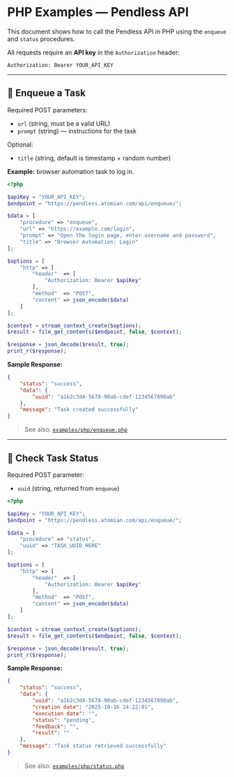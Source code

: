 # PHP Examples — Pendless API

This document shows how to call the Pendless API in PHP using the `enqueue` and `status` procedures.

All requests require an **API key** in the `Authorization` header:

```
Authorization: Bearer YOUR_API_KEY
```

---

## 📝 Enqueue a Task

Required POST parameters:

- `url` (string, must be a valid URL)  
- `prompt` (string) — instructions for the task  

Optional:

- `title` (string, default is timestamp + random number)  

**Example:** browser automation task to log in.

```php
<?php

$apiKey = "YOUR_API_KEY";
$endpoint = "https://pendless.atomian.com/api/enqueue/";

$data = [
    "procedure" => "enqueue",
    "url" => "https://example.com/login",
    "prompt" => "Open the login page, enter username and password",
    "title" => "Browser Automation: Login"
];

$options = [
    "http" => [
        "header"  => [
            "Authorization: Bearer $apiKey"
        ],
        "method"  => "POST",
        "content" => json_encode($data)
    ]
];

$context = stream_context_create($options);
$result = file_get_contents($endpoint, false, $context);

$response = json_decode($result, true);
print_r($response);
```

**Sample Response:**

```json
{
    "status": "success",
    "data": {
        "uuid": "a1b2c3d4-5678-90ab-cdef-1234567890ab"
    },
    "message": "Task created successfully"
}
```

> See also: [`examples/php/enqueue.php`](../examples/php/enqueue.php)

---

## 📝 Check Task Status

Required POST parameter:

- `uuid` (string, returned from `enqueue`)  

```php
<?php

$apiKey = "YOUR_API_KEY";
$endpoint = "https://pendless.atomian.com/api/enqueue/";

$data = [
    "procedure" => "status",
    "uuid" => "TASK_UUID_HERE"
];

$options = [
    "http" => [
        "header"  => [
            "Authorization: Bearer $apiKey"
        ],
        "method"  => "POST",
        "content" => json_encode($data)
    ]
];

$context = stream_context_create($options);
$result = file_get_contents($endpoint, false, $context);

$response = json_decode($result, true);
print_r($response);
```

**Sample Response:**

```json
{
    "status": "success",
    "data": {
        "uuid": "a1b2c3d4-5678-90ab-cdef-1234567890ab",
        "creation date": "2025-10-16 14:22:01",
        "execution date": "",
        "status": "pending",
        "feedback": "",
        "result": ""
    },
    "message": "Task status retrieved successfully"
}
```

> See also: [`examples/php/status.php`](../examples/php/status.php)
